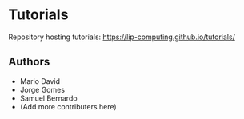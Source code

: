 # Tutorials

Repository hosting tutorials: https://lip-computing.github.io/tutorials/

## Authors

* Mario David
* Jorge Gomes
* Samuel Bernardo
* (Add more contributers here)
